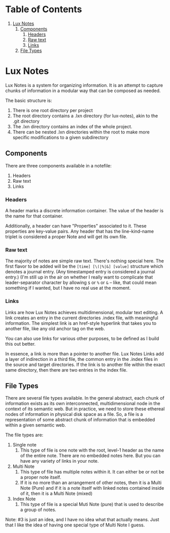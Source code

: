 
# Table of Contents

1.  [Lux Notes](#orgdb6f240)
    1.  [Components](#org8b012a6)
        1.  [Headers](#orgd364e6b)
        2.  [Raw text](#org9dc6add)
        3.  [Links](#org7a2b9e2)
    2.  [File Types](#orgb3a6448)


<a id="orgdb6f240"></a>

# Lux Notes

Lux Notes is a system for organizing information. It is an attempt to capture chunks of information in a modular way that can be composed as needed.

The basic structure is:

1.  There is one root directory per project
2.  The root directory contains a .lxn directory (for lux-notes), akin to the .git directory
3.  The .lxn directory contains an index of the whole project.
4.  There can be nested .lxn directories within the root to make more specific modifications to a given subdirectory


<a id="org8b012a6"></a>

## Components

There are three components available in a notefile:

1.  Headers
2.  Raw text
3.  Links


<a id="orgd364e6b"></a>

### Headers

A header marks a discrete information container. The value of the header is the name for that container.

Additionally, a header can have "Properties" associated to it. These properties are key-value pairs. Any header that has the line-kind-name triplet is considered a proper Note and will get its own file.


<a id="org9dc6add"></a>

### Raw text

The majority of notes are simple raw text. There's nothing special here. The first flavor to be added will be the `[time] [\(|%|&] [value]` structure which denotes a journal entry. (Any timestamped entry is considered a journal entry.) (I'm still up in the air on whether I really want to complicate that leader-separator character by allowing `$` or `%` or `&` &#x2013; like, that could mean something if I wanted, but I have no real use at the moment.


<a id="org7a2b9e2"></a>

### Links

Links are how Lux Notes achieves multidimensional, modular text editing. A link creates an entry in the current directories .index file, with meaningful information. The simplest link is an href-style hyperlink that takes you to another file, like any old anchor tag on the web.

You can also use links for various other purposes, to be defined as I build this out better.

In essence, a link is more than a pointer to another file. Lux Notes Links add a layer of indirection in a third file, the common entry in the .index files in the source and target directories. If the link is to another file within the exact same directory, then there are two entries in the index file.


<a id="orgb3a6448"></a>

## File Types

There are several file types available. In the general abstract, each chunk of information exists as its own interconnected, multidimensional node in the context of its semantic web. But in practice, we need to store these ethereal nodes of information in physical disk space as a file. So, a file is a representation of some abstract chunk of information that is embedded within a given semantic web.

The file types are:

1.  Single note
    1.  This type of file is one note with the root, level-1 header as the name of the entire note. There are no embedded notes here. But you can have any variety of links in your note.
2.  Multi Note
    1.  This type of file has multiple notes within it. It can either be or not be a proper note itself.
    2.  If it is no more than an arrangement of other notes, then it is a Multi Note (Pure) and if it is a note itself with linked notes contained inside of it, then it is a Multi Note (mixed)
3.  Index Note
    1.  This type of file is a special Muti Note (pure) that is used to describe a group of notes.

Note: #3 is just an idea, and I have no idea what that actually means. Just that I like the idea of having one special type of Multi Note I guess.

